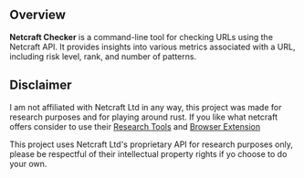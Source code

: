 ## Overview

**Netcraft Checker** is a command-line tool for checking URLs using the Netcraft API. It provides insights into various metrics associated with a URL, including risk level, rank, and number of patterns.

## Disclaimer 
I am not affiliated with Netcraft Ltd in any way, this project was made for research purposes and for playing around rust. If you like what netcraft offers consider to use their [Research Tools](<https://www.netcraft.com/tools/>) and [Browser Extension](<https://www.netcraft.com/apps-extensions/browser-extension/>)

This project uses Netcraft Ltd's proprietary API for research purposes only, please be respectful of their intellectual property rights if yo choose to do your own.
